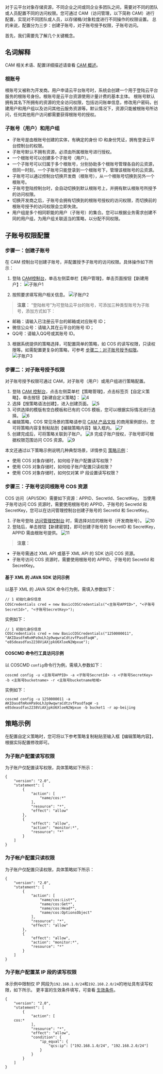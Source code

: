 对于云平台对象存储资源，不同企业之间或同企业多团队之间，需要对不同的团队或人员配置不同的访问权限。您可通过 CAM（访问管理，以下简称 CAM）进行配置，实现对不同团队或人员，以存储桶/对象粒度进行不同操作的权限设置。
总的来说，配置分为三步：创建子账号，对子账号授予权限，子账号访问。

首先，我们需要先了解几个关键概念。
## 名词解释
CAM 相关术语、配置详细描述请查看 [CAM 概述](/doc/product/598/10583)。
### 根账号
根账号又被称为开发商。用户申请云平台账号时，系统会创建一个用于登陆云平台服务的根账号身份。根账号是云平台资源使用计量计费的基本主体。
根账号默认拥有其名下所拥有的资源的完全访问权限，包括访问账单信息，修改用户密码，创建用户和用户组以及访问其他云服务资源等。默认情况下，资源只能被根账号所访问，任何其他用户访问都需要获得根账号的授权。

### 子账号（用户）和用户组
- 子账号是由根账号创建的实体，有确定的身份 ID 和身份凭证，拥有登录云平台控制台的权限。
- 子账号默认不拥有资源，必须由所属根账号进行授权。
 - 一个根账号可以创建多个子账号（用户）。
 - 一个子账号可以归属于多个根账号，分别协助多个根账号管理各自的云资源，但同一时刻，一个子账号只能登录到一个根账号下，管理该根账号的云资源。
- 子账号可以通过控制台切换开发商（根账号），从一个根账号切换到另外一个根账号。
 - 子账号登陆控制台时，会自动切换到默认根账号上，并拥有默认根账号所授予的访问权限。
 - 切换开发商之后，子账号会拥有切换到的根账号授权的访问权限，而切换前的根账号授予的访问权限会立即失效。
- 用户组是多个相同职能的用户（子账号）的集合。您可以根据业务需求创建不同的用户组，为用户组关联适当的策略，以分配不同权限。

## 子账号权限配置
### 步骤一：创建子账号
在 CAM 控制台可创建子账号，并配置授予子账号的访问权限。具体操作如下所示：
1. 登陆 [CAM控制台](http://console.tce.fsphere.cn/cam)，单击左侧菜单栏【用户管理】，单击页面按钮【新建用户】：
 ![子账户1](http://imgcache.tcecqpoc.fsphere.cn/image/mc.qcloudimg.com/static/img/5d9194888617f10bfde81afa01c69e0b/image.png)
 
2. 按照要求填写用户相关信息。
 ![子账户2](http://imgcache.tcecqpoc.fsphere.cn/image/mc.qcloudimg.com/static/img/97dbdb848557f0195f90e1a78561eb37/image.png)
> **注意：**
> “登陆帐号”为可登陆云平台的账号，可添加三种类型账号为子账号，添加方式如下：
 - 邮箱：请输入已注册云平台的邮箱或对应账号 ID；
 - 微信公众号：请输入其在云平台的账号 ID；
 - QQ号：请输入QQ号或其账号 ID。

3. 根据系统提供的策略选择，可配置简单的策略，如 COS 的读写权限，只读权限等。如需配置更复杂的策略，可参考 [步骤二：对子账号授予权限](#对子账号授予权限)。
![子账户3](http://imgcache.tcecqpoc.fsphere.cn/image/mc.qcloudimg.com/static/img/8c3be83e576d892c99b90190d5f5c0b2/image.png)

<span id="对子账号授予权限"></span>
### 步骤二：对子账号授予权限
对子账号授予权限可通过 CAM，对子账号（用户）或用户组进行策略配置。
1. 登陆 [CAM 控制台](http://console.tce.fsphere.cn/cam)，点击左侧菜单栏【策略管理】，点击标签页【自定义策略】，单击按钮【新建自定义策略】：
![4](http://imgcache.tcecqpoc.fsphere.cn/image/mc.qcloudimg.com/static/img/c1edfdc87bc078d8bc8f0fb052313d28/image.png)
2. 选择【按策略语法创建】，进入创建页面。
![5](http://imgcache.tcecqpoc.fsphere.cn/image/mc.qcloudimg.com/static/img/94801671fcdff7b80dc973d9ee0e1165/image.png)
3. 可供选择的模版有空白模板和已有的 COS 模板，您可以根据实际情况进行选择。
![6](http://imgcache.tcecqpoc.fsphere.cn/image/mc.qcloudimg.com/static/img/8ee0f66634765849bb90a1a2d60806a5/image.png)
4. 编辑策略，COS 常见场景的策略请参见 [CAM 产品文档](/doc/product/598) 的商用案例部分。您可将策略内容复制粘贴到【编辑策略内容】输入框内。
![7](http://imgcache.tcecqpoc.fsphere.cn/image/mc.qcloudimg.com/static/img/2a5ce2ce4863f1a537dc74d45284ee5d/image.png)
5. 创建完成后，可将策略关联到子账户。
![8](http://imgcache.tcecqpoc.fsphere.cn/image/mc.qcloudimg.com/static/img/3517b05ee79c818883d1ecf96dbbad89/image.png)
完成子账户授权，子账号即可根据权限范围访问 COS 资源。
![9](http://imgcache.tcecqpoc.fsphere.cn/image/mc.qcloudimg.com/static/img/606cdbcdccb90cf65dbc8826bc7d92da/image.png)
 

本文还通过以下策略示例说明几种典型场景，详情参见 [策略示例](#策略示例)：
- 使用 COS 对象存储时，如何给子账户配置读写权限？
- 使用 COS 对象存储时，如何给子账户配置只读权限？
- 使用 COS 对象存储时，如何仅对某 IP 段设置读写权限？

### 步骤三：子账号访问根账号 COS 资源
COS 访问（API/SDK）需要如下资源：APPID、SecretId、SecretKey。
当使用子账号访问 COS 资源时，需要使用根账号的 APPID，子账号的 SecretId 和 SecretKey，您可以在访问管理控制台创建子账号的 SecretId 和 SecretKey。
1. 子账号登陆  [访问管理控制台](http://console.tce.fsphere.cn/cam/capi)  时，需选择对应的根账号（开发商账号）。
![10](http://imgcache.tcecqpoc.fsphere.cn/image/mc.qcloudimg.com/static/img/7f109890f04a9f57f3b8c924b3788e2d/image.png)
2. 登陆后，单击按钮【新建密钥】，即可创建子账号的 SecretID 和 SecretKey，APPID 需由根账号提供。
![11](http://imgcache.tcecqpoc.fsphere.cn/image/mc.qcloudimg.com/static/img/294e294ef54662dedf57af975b7bea75/image.png)


> **注意：**
- 子账号需通过 XML API 或基于 XML API 的 SDK 访问 COS 资源。
- 子账号访问 COS 资源时，需要使用根账号的 APPID，子账号的 SecretId 和 SecretKey。

#### 基于 XML 的 JAVA SDK 访问示例
以基于 XML 的 JAVA SDK 命令行为例，需填入参数如下：
```
// 1 初始化身份信息
COSCredentials cred = new BasicCOSCredentials("<主账号APPID>", "<子账号SecretId>", "<子账号SecretKey>");
```

实例如下：
```
// 1 初始化身份信息
COSCredentials cred = new BasicCOSCredentials("1250000011", "AKIDasdfmRxHPa9oLhJp9wqwraCdtzvfPasdfaqW", "e8Sdeasdfas2238ViAXjpkU6XloeN2Wpxue");
```

#### COSCMD 命令行工具访问示例
以 COSCMD `config`命令行为例，需填入参数如下：
```
coscmd config -u <主账号APPID> -a <子账号SecretId> -s <子账号SecretKey>  -b <主账号bucketname> -r <主账号bucketname地域>
```
实例如下：
```
coscmd config -u 1250000011 -a AKIDasdfmRxHPa9oLhJp9wqwraCdtzvfPasdfaqW -s e8Sdeasdfas2238ViAXjpkU6XloeN2Wpxue -b bucket1 -r ap-beijing
```
<span id="策略示例"></span>
## 策略示例
在配置自定义策略时，您可将以下参考策略复制粘贴至输入框【编辑策略内容】，根据实际配置修改即可。

### 为子账户配置读写权限
为子账户仅配置读写权限，具体策略如下所示：
```
{
    "version": "2.0",
    "statement": [
        {
            "action": [
                "name/cos:*"
            ],
            "resource": "*",
            "effect": "allow"
        },
        {
            "effect": "allow",
            "action": "monitor:*",
            "resource": "*"
        }
    ]
}
```
### 为子帐户配置只读权限
为子账户仅配置只读权限，具体策略如下所示：
```
{
    "version": "2.0",
    "statement": [
        {
            "action": [
                "name/cos:List*",
                "name/cos:Get*",
                "name/cos:Head*",
                "name/cos:OptionsObject"
            ],
            "resource": "*",
            "effect": "allow"
        },
        {
            "effect": "allow",
            "action": "monitor:*",
            "resource": "*"
        }
    ]
}
```
### 为子账户配置某 IP 段的读写权限
本示例中限制仅 IP 网段为`192.168.1.0/24`和`192.168.2.0/24`的地址具有读写权限，如下所示。
更丰富的生效条件填写，可查看 [生效条件](/doc/product/598/10608)。
```
{
    "version": "2.0",
    "statement": [
        {
            "action": [
	cos:*
            ],
            "resource": "*",
            "effect": "allow",
            "condition": {
                "ip_equal": {
                    "qcs:ip": ["192.168.1.0/24", "192.168.2.0/24"]
                }
            }
        }
    ]
}
```
